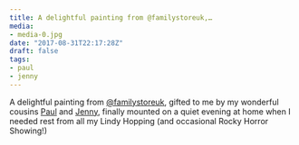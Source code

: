 ```yaml
---
title: A delightful painting from @familystoreuk,…
media:
- media-0.jpg
date: "2017-08-31T22:17:28Z"
draft: false
tags:
- paul
- jenny
---
```

A delightful painting from [@familystoreuk](https://instagram.com/familystoreuk), gifted to me by my wonderful cousins [Paul](/tags/paul) and [Jenny](/tags/jenny), finally mounted on a quiet evening at home when I needed rest from all my Lindy Hopping \(and occasional Rocky Horror Showing\!\)
